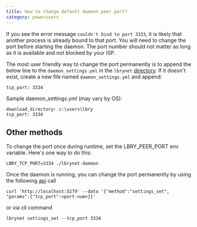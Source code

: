 ```yaml
---
title: How to change default daemon peer port?
category: powerusers
---
```


If you see the error message `couldn't bind to port 3333`, it is likely that another process is already bound to that port. You will need to change the port before starting the daemon. The port number should not matter as long as it is available and not blocked by your ISP.

The most user friendly way to change the port permanently is to append the below line to the `daemon_settings.yml` in the `lbrynet` [directory](/faq/lbry-directories). If it doesn't exist, create a new file named `daemon_settings.yml` and append:

    tcp_port: 3334

Sample daemon_settings.yml (may vary by OS):

    download_directory: c:\users\lbry
    tcp_port: 3334

## Other methods
To change the port once during runtime, set the LBRY_PEER_PORT env variable. Here's one way to do this:

    LBRY_TCP_PORT=3334 ./lbrynet-daemon

Once the daemon is running, you can change the port permanently by using the following [api](/api) call

    curl 'http://localhost:5279' --data '{"method":"settings_set", "params":{"tcp_port":<port-num>}}'

or via cli command

    lbrynet settings_set --tcp_port 3334
